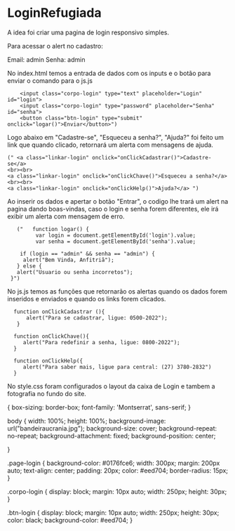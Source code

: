 # LoginRefugiada

A idea foi criar uma pagina de login responsivo simples.

Para acessar o alert no cadastro:

Email: admin
Senha: admin


No index.html temos a entrada de dados com os inputs e o botão para enviar o comando para o js.js

        <input class="corpo-login" type="text" placeholder="Login" id="login">
        <input class="corpo-login" type="password" placeholder="Senha" id="senha">
        <button class="btn-login" type="submit" onclick="logar()">Enviar</button>")



Logo abaixo em "Cadastre-se", "Esqueceu a senha?", "Ajuda?" foi feito um link que quando clicado, retornará um alerta com mensagens de ajuda.

    (" <a class="linkar-login" onclick="onClickCadastrar()">Cadastre-se</a>
    <br><br>
    <a class="linkar-login" onclick="onClickChave()">Esqueceu a senha?</a>
    <br><br>
    <a class="linkar-login" onclick="onClickHelp()">Ajuda?</a> ")
    
    




Ao inserir os dados e apertar o botão "Entrar", o codigo lhe trará um alert na pagina dando boas-vindas, caso o login e senha forem diferentes, ele irá exibir um alerta com mensagem de erro.

       ("   function logar() {
             var login = document.getElementById('login').value;
             var senha = document.getElementById('senha').value;

        if (login == "admin" && senha == "admin") {
         alert("Bem Vinda, Anfitriã");
       } else {
       alert("Usuario ou senha incorretos");
     }")






No js.js temos as funções que retornarão os alertas quando os dados forem inseridos e enviados e quando os links forem clicados.


      function onClickCadastrar (){
          alert("Para se cadastrar, ligue: 0500-2022");
       }
          
      function onClickChave(){
         alert("Para redefinir a senha, ligue: 0800-2022");
      }

      function onClickHelp({
         alert("Para saber mais, ligue para central: (27) 3780-2832")
      }
 
 
 
 
 No style.css foram configurados o layout da caixa de Login e tambem a fotografia no fundo do site.
 
   { 
     box-sizing: border-box;
     font-family: 'Montserrat', sans-serif;
   }
  
   body { 
       width: 100%;
       height: 100%;
       background-image: url("bandeiraucrania.jpg");
       background-size: cover;
       background-repeat: no-repeat;
       background-attachment: fixed;
       background-position: center;
      
   }
  
   .page-login {
       background-color: #0176fce6;
       width: 300px;
       margin: 200px auto;
       text-align: center;
       padding: 20px;
       color: #eed704;
       border-radius: 15px;
   }
  
  .corpo-login {
      display: block;
      margin: 10px auto;
      width: 250px;
      height: 30px;
  }
  
   .btn-login {
       display: block;
       margin: 10px auto;
       width: 250px;
       height: 30px;
       color: black;
       background-color: #eed704;
   }

